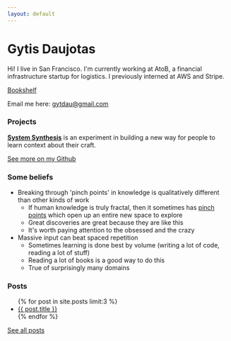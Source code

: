 ```yaml
---
layout: default
---
```


# Gytis Daujotas

Hi! I live in San Francisco. I'm currently working at AtoB, a financial infrastructure startup for logistics. I previously interned at AWS and Stripe.

[Bookshelf](/books)

Email me here: [gytdau@gmail.com](mailto:gytdau@gmail.com)

### Projects

**[System Synthesis](http://systemsynthesis.app)** is an experiment in building a new way for people to learn context about their craft.

[See more on my Github](https://github.com/gytdau)

### Some beliefs

- Breaking through 'pinch points' in knowledge is qualitatively different than other kinds of work
  - If human knowledge is truly fractal, then it sometimes has [pinch points](https://en.wikipedia.org/wiki/Mandelbrot_set#/media/File:Mandelbrot_Set_%E2%80%93_Periodicities_coloured.png) which open up an entire new space to explore
  - Great discoveries are great because they are like this
  - It's worth paying attention to the obsessed and the crazy
- Massive input can beat spaced repetition
  - Sometimes learning is done best by volume (writing a lot of code, reading a lot of stuff)
  - Reading a lot of books is a good way to do this
  - True of surprisingly many domains

### Posts

<ul>
  {% for post in site.posts limit:3 %}
    <li>
      <a href="{{ post.url }}">{{ post.title }}</a>
    </li>
  {% endfor %}
</ul>

<a href="/posts">See all posts</a>
